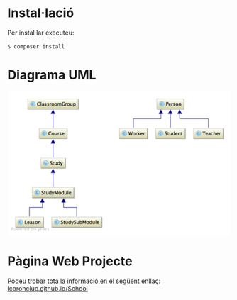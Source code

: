 # Instal·lació

Per instal·lar executeu:

```bash
$ composer install
```


# Diagrama UML

[<img src="https://raw.githubusercontent.com/LCoronciuc/School/gh-pages/diagram.png">](https://github.com/LCoronciuc/School/blob/gh-pages/diagram.png)


# Pàgina Web Projecte

[Podeu trobar tota la informació en el següent enllaç: lcoronciuc.github.io/School](http://lcoronciuc.gituhub.io/School)
